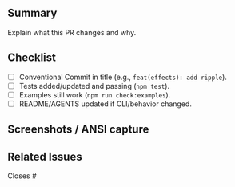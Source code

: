## Summary
Explain what this PR changes and why.

## Checklist
- [ ] Conventional Commit in title (e.g., `feat(effects): add ripple`).
- [ ] Tests added/updated and passing (`npm test`).
- [ ] Examples still work (`npm run check:examples`).
- [ ] README/AGENTS updated if CLI/behavior changed.

## Screenshots / ANSI capture

## Related Issues
Closes #

